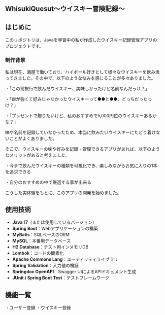 ## WhisukiQuesut～ウイスキー冒険記録～
## はじめに
このリポジトリは、Javaを学習中の私が作成したウイスキー記録管理アプリのプロジェクトです。
### 制作背景
私は現在、酒屋で働いており、ハイボール好きとして様々なウイスキーを飲み漁ってきました。その中で、以下のような悩みを感じることが多々ありました。

・「この前旅行で飲んだウイスキー、美味しかったけど名前なんだっけ？」

・「癖が強くて好みじゃなかったウイスキーって●●と●●、どっちだったっけ？」

・「プレゼントで贈りたいけど、私のおすすめで5,000円位のウイスキーあるかな？」

味や名前を記録していなかったため、本当に飲みたいウイスキーにたどり着けないことがよくありました。

そこで、ウイスキーの味や好みを記録・管理できるアプリがあれば、以下のようなメリットがあると考えました。

・今まで飲んだウイスキーの種類を可視化でき、楽しみながらお気に入りの1本を追求できる

・自分のおすすめの中で厳選する事が出来る

こうした実体験をもとに、このアプリの開発を始めました。


## 使用技術
- **Java 17**（または使用しているバージョン）
- **Spring Boot**：Webアプリケーションの構築
- **MyBatis**：SQLベースのORM
- **MySQL**：本番用データベース
- **H2 Database**：テスト用インメモリDB
- **Lombok**：コードの簡素化
- **Apache Commons Lang**：ユーティリティライブラリ
- **Spring Validation**：入力値の検証
- **Springdoc OpenAPI**：Swagger UIによるAPIドキュメント生成
- **JUnit / Spring Boot Test**：テストフレームワーク


## 機能一覧
・ユーザー登録
・ウイスキー登録
